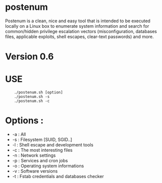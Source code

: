 # postenum
Postenum is a clean, nice and easy tool that is intended to be executed locally on a Linux box to enumerate system information and search for common/hidden privilege escalation vectors (misconfiguration, databases files, applicable exploits, shell escapes, clear-text passwords) and more.

# Version 0.6


# USE
        ./postenum.sh [option]
        ./postenum.sh -s
        ./postenum.sh -c
        
# Options :
   * -a : All
   * -s : Filesystem [SUID, SGID..]
   * -l : Shell escape and development tools
   * -c : The most interesting files
   * -n : Network settings
   * -p : Services and cron jobs
   * -o : Operating system informations
   * -v : Software versions
   * -t : Fstab credentials and databases checker
